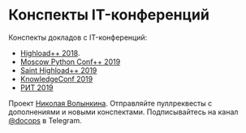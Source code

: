 # Конспекты IT-конференций

Конспекты докладов с IT-конференций:
 
* [Highload++ 2018](https://highload.ru).
* [Moscow Python Conf++ 2019](https://conf.python.ru)
* [Saint Highload++ 2019](https://www.highload.ru/spb/2019)
* [KnowledgeConf 2019](https://knowledgeconf.ru/)
* [РИТ 2019](https://ritfest.ru/2019)

Проект [Николая Волынкина](https://t.me/nick_volynkin). Отправляйте пуллреквесты с дополнениями и новыми конспектами. Подписывайтесь на канал [@docops](https://t.me/docops) в Telegram.
